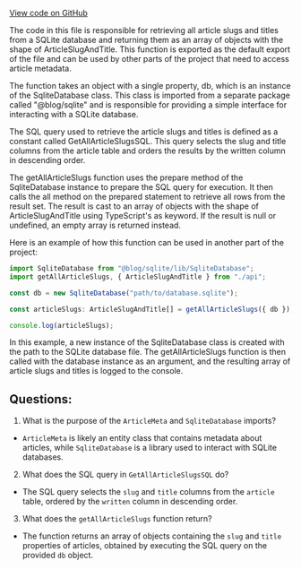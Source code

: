 [View code on GitHub](https://github.com/gaerongsalon/blog/src/db/getAllArticleSlugs.ts)

The code in this file is responsible for retrieving all article slugs and titles from a SQLite database and returning them as an array of objects with the shape of ArticleSlugAndTitle. This function is exported as the default export of the file and can be used by other parts of the project that need to access article metadata.

The function takes an object with a single property, db, which is an instance of the SqliteDatabase class. This class is imported from a separate package called "@blog/sqlite" and is responsible for providing a simple interface for interacting with a SQLite database. 

The SQL query used to retrieve the article slugs and titles is defined as a constant called GetAllArticleSlugsSQL. This query selects the slug and title columns from the article table and orders the results by the written column in descending order. 

The getAllArticleSlugs function uses the prepare method of the SqliteDatabase instance to prepare the SQL query for execution. It then calls the all method on the prepared statement to retrieve all rows from the result set. The result is cast to an array of objects with the shape of ArticleSlugAndTitle using TypeScript's as keyword. If the result is null or undefined, an empty array is returned instead.

Here is an example of how this function can be used in another part of the project:

```typescript
import SqliteDatabase from "@blog/sqlite/lib/SqliteDatabase";
import getAllArticleSlugs, { ArticleSlugAndTitle } from "./api";

const db = new SqliteDatabase("path/to/database.sqlite");

const articleSlugs: ArticleSlugAndTitle[] = getAllArticleSlugs({ db });

console.log(articleSlugs);
```

In this example, a new instance of the SqliteDatabase class is created with the path to the SQLite database file. The getAllArticleSlugs function is then called with the database instance as an argument, and the resulting array of article slugs and titles is logged to the console.
## Questions: 
 1. What is the purpose of the `ArticleMeta` and `SqliteDatabase` imports?
- `ArticleMeta` is likely an entity class that contains metadata about articles, while `SqliteDatabase` is a library used to interact with SQLite databases.

2. What does the SQL query in `GetAllArticleSlugsSQL` do?
- The SQL query selects the `slug` and `title` columns from the `article` table, ordered by the `written` column in descending order.

3. What does the `getAllArticleSlugs` function return?
- The function returns an array of objects containing the `slug` and `title` properties of articles, obtained by executing the SQL query on the provided `db` object.